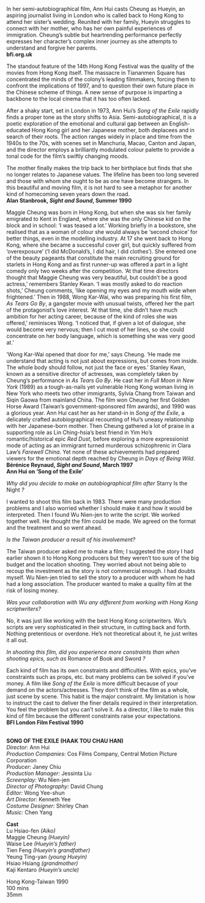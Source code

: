 
In her semi-autobiographical film, Ann Hui casts Cheung as Hueyin, an aspiring journalist living in London who is called back to Hong Kong to attend her sister’s wedding. Reunited with her family, Hueyin struggles to connect with her mother, who has her own painful experiences of immigration. Cheung’s subtle but heartrending performance perfectly expresses her character’s complex inner journey as she attempts to understand and forgive her parents.  
**bfi.org.uk**

The standout feature of the 14th Hong Kong Festival was the quality of the movies from Hong Kong itself. The massacre in Tiananmen Square has concentrated the minds of the colony’s leading filmmakers, forcing them to confront the implications of 1997, and to question their own future place in the Chinese scheme of things. A new sense of purpose is imparting a backbone to the local cinema that it has too often lacked.

After a shaky start, set in London in 1973, Ann Hui’s _Song of the Exile_ rapidly finds a proper tone as the story shifts to Asia. Semi-autobiographical, it is a poetic exploration of the emotional and cultural gap between an English-educated Hong Kong girl and her Japanese mother, both deplacees and in search of their roots. The action ranges widely in place and time from the 1940s to the 70s, with scenes set in Manchuria, Macao, Canton and Japan, and the director employs a brilliantly modulated colour palette to provide a tonal code for the film’s swiftly changing moods.

The mother finally makes the trip back to her birthplace but finds that she no longer relates to Japanese values. The lifeline has been too long severed and those with whom she ought to be as one have become strangers. In this beautiful and moving film, it is not hard to see a metaphor for another kind of homecoming seven years down the road.  
**Alan Stanbrook, _Sight and Sound_, Summer 1990**

Maggie Cheung was born in Hong Kong, but when she was six her family emigrated to Kent in England, where she was the only Chinese kid on the block and in school: ‘I was teased a lot.’ Working briefly in a bookstore, she realised that as a woman of colour she would always be ‘second choice’ for better things, even in the modelling industry. At 17 she went back to Hong Kong, where she became a successful cover girl, but quickly suffered from ‘overexposure’ (‘I did McDonald’s, I did hair, I did clothes’). She entered one of the beauty pageants that constitute the main recruiting ground for starlets in Hong Kong and as first runner-up was offered a part in a light comedy only two weeks after the competition. ‘At that time directors thought that Maggie Cheung was very beautiful, but couldn’t be a good actress,’ remembers Stanley Kwan. ‘I was mostly asked to do reaction shots,’ Cheung comments, ‘like opening my eyes and my mouth wide when frightened.’ Then in 1988, Wong Kar-Wai, who was preparing his first film, _As Tears Go By_, a gangster movie with unusual twists, offered her the part of the protagonist’s love interest. ‘At that time, she didn’t have much ambition for her acting career, because of the kind of roles she was offered,’ reminisces Wong. ‘I noticed that, if given a lot of dialogue, she would become very nervous; then I cut most of her lines, so she could concentrate on her body language, which is something she was very good at.’

‘Wong Kar-Wai opened that door for me,’ says Cheung. ‘He made me understand that acting is not just about expressions, but comes from inside. The whole body should follow, not just the face or eyes.’ Stanley Kwan, known as a sensitive director of actresses, was completely taken by Cheung’s performance in _As Tears Go By_. He cast her in _Full Moon in New York_ (1989) as a tough-as-nails yet vulnerable Hong Kong woman living in New York who meets two other immigrants, Sylvia Chang from Taiwan and Siqin Gaowa from mainland China. The film won Cheung her first Golden Horse Award (Taiwan’s government-sponsored film awards), and 1990 was a glorious year. Ann Hui cast her as her stand-in in _Song of the Exile_, a delicately crafted autobiographical recounting of Hui’s uneasy relationship with her Japanese-born mother. Then Cheung gathered a lot of praise in a supporting role as Lin Ching-hsia’s best friend in Yim Ho’s romantic/historical epic _Red Dust_, before exploring a more expressionist mode of acting as an immigrant turned murderous schizophrenic in Clara Law’s _Farewell China_. Yet none of these achievements had prepared viewers for the emotional depth reached by Cheung in _Days of Being Wild_.  
**Bérénice Reynaud, _Sight and Sound_, March 1997**
<br>
**Ann Hui on ‘Song of the Exile’**

_Why did you decide to make an autobiographical film after_ Starry Is the Night _?_

I wanted to shoot this film back in 1983. There were many production problems and I also worried whether l should make it and how it would be interpreted. Then I found Wu Nien-jen to write the script. We worked together well. He thought the film could be made. We agreed on the format and the treatment and so went ahead.

_Is the Taiwan producer a result of his involvement?_

The Taiwan producer asked me to make a film; I suggested the story I had earlier shown it to Hong Kong producers but they weren’t too sure of the big budget and the location shooting. They worried about not being able to recoup the investment as the story is not commercial enough. I had doubts myself.  Wu Nien-jen tried to sell the story to a producer with whom he had had a long association. The producer wanted to make a quality film at the risk of losing money.

_Was your collaboration with Wu any different from working with Hong Kong scriptwriters?_

No, it was just like working with the best Hong Kong scriptwriters. Wu’s scripts are very sophisticated in their structure, in cutting back and forth. Nothing pretentious or overdone. He’s not theoretical about it, he just writes it all out.

_In shooting this film, did you experience more constraints than when shooting epics, such as_ Romance of Book and Sword _?_

Each kind of film has its own constraints and difficulties. With epics, you’ve constraints such as props, etc. but many problems can be solved if you’ve money. A film like _Song of the Exile_ is more difficult because of your demand on the actors/actresses. They don’t think of the film as a whole, just scene by scene. This habit is the major constraint. My limitation is how to instruct the cast to deliver the finer details required in their interpretation. You feel the problem but you can’t solve it. As a director, l like to make this kind of film because the different constraints raise your expectations.  
**BFI London Film Festival 1990**
<br><br>

**SONG OF THE EXILE (HAAK TOU CHAU HAN)**<br>
_Director_: Ann Hui  
_Production Companies_: Cos Films Company, Central Motion Picture Corporation  
_Producer_: Janey Chiu<br>
_Production Manager:_ Jessinta Liu<br>
_Screenplay:_ Wu Nien-jen<br>
_Director of Photography:_ David Chung<br>
_Editor:_ Wong Yee-shun<br>
_Art Director:_ Kenneth Yee<br>
_Costume Designer:_ Shirley Chan<br>
_Music:_ Chen Yang<br>

**Cast**<br>
Lu Hsiao-fen _(Aiko)_  
Maggie Cheung _(Hueyin)_  
Waise Lee _(Hueyin’s father)_<br>
Tien Feng _(Hueyin’s grandfather)_<br>
Yeung Ting-yan _(young Hueyin)_<br>
Hsiao Hsiang _(grandmother)_<br>
Kaji Kentaro _(Hueyin’s uncle)_<br>

Hong Kong-Taiwan 1990<br>
100 mins<br>
35mm<br>
<br>
<!--stackedit_data:
eyJoaXN0b3J5IjpbLTEwMDA3ODE5NTMsMTg5ODExMDU3OF19
-->
